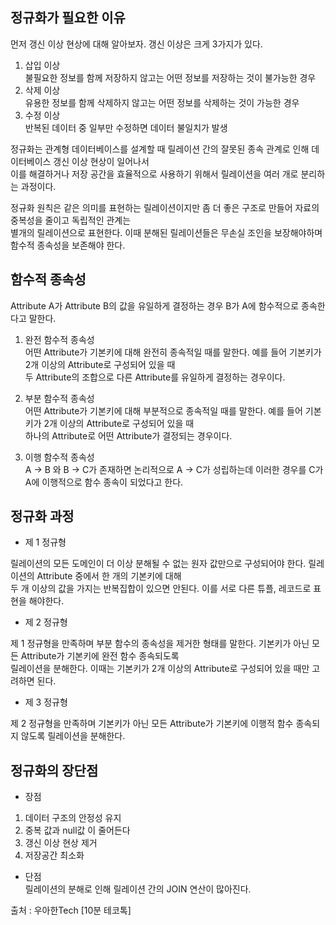 ## 정규화가 필요한 이유

먼저 갱신 이상 현상에 대해 알아보자. 갱신 이상은 크게 3가지가 있다.    

1. 삽입 이상  
불필요한 정보를 함께 저장하지 않고는 어떤 정보를 저장하는 것이 불가능한 경우  
2. 삭제 이상  
유용한 정보를 함께 삭제하지 않고는 어떤 정보를 삭제하는 것이 가능한 경우  
3. 수정 이상   
반복된 데이터 중 일부만 수정하면 데이터 불일치가 발생  

정규화는 관계형 데이터베이스를 설계할 때 릴레이션 간의 잘못된 종속 관계로 인해 데이터베이스 갱신 이상 현상이 일어나서  
이를 해결하거나 저장 공간을 효율적으로 사용하기 위해서 릴레이션을 여러 개로 분리하는 과정이다.  

정규화 원칙은 같은 의미를 표현하는 릴레이션이지만 좀 더 좋은 구조로 만들어 자료의 중복성을 줄이고 독립적인 관계는  
별개의 릴레이션으로 표현한다. 이때 분해된 릴레이션들은 무손실 조인을 보장해야하며 함수적 종속성을 보존해야 한다.  
 
## 함수적 종속성

Attribute A가 Attribute B의 값을 유일하게 결정하는 경우 B가 A에 함수적으로 종속한다고 말한다.  

1. 완전 함수적 종속성  
어떤 Attribute가 기본키에 대해 완전히 종속적일 때를 말한다. 예를 들어 기본키가 2개 이상의 Attribute로 구성되어 있을 때    
두 Attribute의 조합으로 다른 Attribute를 유일하게 결정하는 경우이다.  

2. 부분 함수적 종속성  
어떤 Attribute가 기본키에 대해 부분적으로 종속적일 때를 말한다. 예를 들어 기본키가 2개 이상의 Attribute로 구성되어 있을 때  
하나의 Attribute로 어떤 Attribute가 결정되는 경우이다.  

3. 이행 함수적 종속성  
A -> B 와 B -> C가 존재하면 논리적으로 A -> C가 성립하는데 이러한 경우를 C가 A에 이행적으로 함수 종속이 되었다고 한다.

## 정규화 과정

* 제 1 정규형  

릴레이션의 모든 도메인이 더 이상 분해될 수 없는 원자 값만으로 구성되어야 한다. 릴레이션의 Attribute 중에서 한 개의 기본키에 대해  
두 개 이상의 값을 가지는 반복집합이 있으면 안된다. 이를 서로 다른 튜플, 레코드로 표현을 해야한다.  

* 제 2 정규형

제 1 정규형을 만족하며 부분 함수의 종속성을 제거한 형태를 말한다. 기본키가 아닌 모든 Attribute가 기본키에 완전 함수 종속되도록   
릴레이션을 분해한다. 이때는 기본키가 2개 이상의 Attribute로 구성되어 있을 때만 고려하면 된다.  

* 제 3 정규형

제 2 정규형을 만족하며 기본키가 아닌 모든 Attribute가 기본키에 이행적 함수 종속되지 않도록 릴레이션을 분해한다.   


## 정규화의 장단점

* 장점 
1. 데이터 구조의 안정성 유지   
2. 중복 값과 null값 이 줄어든다  
3. 갱신 이상 현상 제거 
4. 저장공간 최소화

* 단점   
릴레이션의 분해로 인해 릴레이션 간의 JOIN 연산이 많아진다. 

출처 : 우아한Tech [10분 테코톡]
